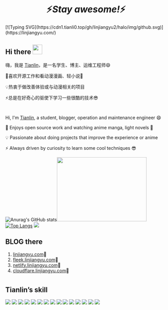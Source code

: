<h1 align='center'>⚡️<i>Stay awesome!</i>⚡️</h1>
[![Typing SVG](https://cdn1.tianli0.top/gh/linjiangyu2/halo/img/github.svg)](https://linjiangyu.com/)

## Hi there <img src="https://cdn1.tianli0.top/gh/linjiangyu2/halo/img/wave.gif" width="30px">
嗨，我是 [Tianlin](https://www.linjiangyu.com/personal/about/)，是一名学生、博主、运维工程师😄

💖喜欢开源工作和看动漫漫画、轻小说👀

💡热衷于做改善体验或与动漫相关的项目

⚡总是在好奇心的驱使下学习一些很酷的技术😎

# 
Hi, I'm [Tianlin](https://www.linjiangyu.com/personal/about/), a student, blogger, operation and maintenance engineer 😄

💖 Enjoys open source work and watching anime manga, light novels 👀

💡 Passionate about doing projects that improve the experience or anime

⚡ Always driven by curiosity to learn some cool techniques 😎

![Anurag's GitHub stats](https://readme.linjiangyu.com/api?username=linjiangyu2&show_icons=true&theme=radical)<img src="https://cdn1.tianli0.top/gh/linjiangyu2/halo/img/code.gif" width="280px" height='200px'></img>
[![Top Langs](https://readme.linjiangyu.com/api/top-langs/?username=linjiangyu2&layout=compact)](https://www.linjiangyu.com/)
<a href="https://github.com/anuraghazra/github-readme-stats">
  <img src="https://readme.linjiangyu.com/api/pin/?username=linjiangyu2&repo=K" width=auto />
</a>

<!-- [![stackoverflow card](https://readme-components.vercel.app/api?component=stackoverflow&stackoverflowid=18821000)](https://github.com/harish-sethuraman/readme-components) -->

## BLOG there
1. [linjiangyu.com](https://linjiangyu.com/)🍧
2. [fleek.linjiangyu.com](https://fleek.linjiangyu.com/)🍰
3. [netlify.linjiangyu.com](https://netlify.linjiangyu.com/)🍨
4. [cloudflare.linjiangyu.com](https://cloudflare.linjiangyu.com/)🍨
# 
## Tianlin’s skill
![](https://img.shields.io/badge/Linux-RedHat-informational?style=flat&logo=<LOGO_NAME>&logoColor=white&color=ff0066)
![](https://img.shields.io/badge/Linux-CentOS-informational?style=flat&logo=<LOGO_NAME>&logoColor=white&color=ffffe5)
![](https://img.shields.io/badge/Linux-RockyLinux-informational?style=flat&logo=<LOGO_NAME>&logoColor=white&color=2bbc8a)
![](https://img.shields.io/badge/CloudNative-Kubernetes-informational?style=flat&logo=<LOGO_NAME>&logoColor=white&color=0000cc)
![](https://img.shields.io/badge/CloudNative-Docker-informational?style=flat&logo=<LOGO_NAME>&logoColor=white&color=3333ff)
![](https://img.shields.io/badge/Ops-Nginx-informational?style=flat&logo=<LOGO_NAME>&logoColor=white&color=b3ffcc)
![](https://img.shields.io/badge/Ops-Apache-informational?style=flat&logo=<LOGO_NAME>&logoColor=white&color=ffff80)
![](https://img.shields.io/badge/Ops-Tomcat-informational?style=flat&logo=<LOGO_NAME>&logoColor=white&color=C3C0C0)
![](https://img.shields.io/badge/Ops-MySQL-informational?style=flat&logo=<LOGO_NAME>&logoColor=white&color=2bbc8a)
![](https://img.shields.io/badge/Ops-Redis-informational?style=flat&logo=<LOGO_NAME>&logoColor=white&color=ff3333)
![](https://img.shields.io/badge/Ops-mongodb-informational?style=flat&logo=<LOGO_NAME>&logoColor=white&color=ffff80)
![](https://img.shields.io/badge/Monitor-Prometheus-informational?style=flat&logo=<LOGO_NAME>&logoColor=white&color=ffd9b3)
![](https://img.shields.io/badge/Monitor-Zabbix-informational?style=flat&logo=<LOGO_NAME>&logoColor=white&color=ff5c33)
![](https://img.shields.io/badge/Storage-Ceph-informational?style=flat&logo=<LOGO_NAME>&logoColor=white&color=ffcc80)
![](https://img.shields.io/badge/Grid-Consul-informational?style=flat&logo=<LOGO_NAME>&logoColor=white&color=ff80df)
